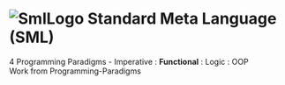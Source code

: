# ![SmlLogo](https://github.com/Spades86/Undergraduate/blob/master/images/SmlLogo.png) Standard Meta Language (SML)

4 Programming Paradigms - Imperative : <b>Functional</b> : Logic : OOP
\
Work from Programming-Paradigms

